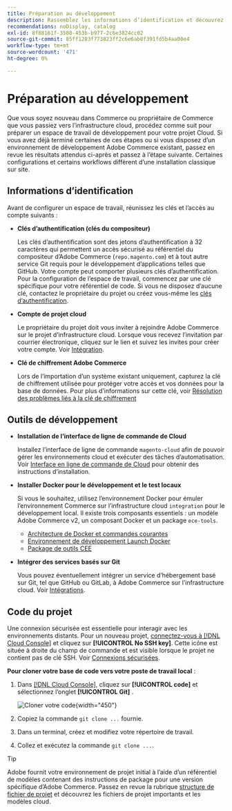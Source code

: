 ```yaml
---
title: Préparation au développement
description: Rassemblez les informations d’identification et découvrez les outils disponibles pour configurer un espace de travail de développement à utiliser avec votre projet d’infrastructure cloud Commerce.
recommendations: noDisplay, catalog
exl-id: 8f88161f-3580-453b-b977-2c6e3824cc02
source-git-commit: 85ff1283f773823ff2c6e6ab8f391fd5b4aa00e4
workflow-type: tm+mt
source-wordcount: '471'
ht-degree: 0%

---
```


# Préparation au développement

Que vous soyez nouveau dans Commerce ou propriétaire de Commerce que vous passiez vers l’infrastructure cloud, procédez comme suit pour préparer un espace de travail de développement pour votre projet Cloud. Si vous avez déjà terminé certaines de ces étapes ou si vous disposez d’un environnement de développement Adobe Commerce existant, passez en revue les résultats attendus ci-après et passez à l’étape suivante. Certaines configurations et certains workflows diffèrent d’une installation classique sur site.

## Informations d’identification

Avant de configurer un espace de travail, réunissez les clés et l’accès au compte suivants :

- **Clés d’authentification (clés du compositeur)**

  Les clés d’authentification sont des jetons d’authentification à 32 caractères qui permettent un accès sécurisé au référentiel du compositeur d’Adobe Commerce (`repo.magento.com`) et à tout autre service Git requis pour le développement d’applications telles que GitHub. Votre compte peut comporter plusieurs clés d’authentification. Pour la configuration de l’espace de travail, commencez par une clé spécifique pour votre référentiel de code. Si vous ne disposez d’aucune clé, contactez le propriétaire du projet ou créez vous-même les [clés d’authentification](../cloud-guide/development/authentication-keys.md).

- **Compte de projet cloud**

  Le propriétaire du projet doit vous inviter à rejoindre Adobe Commerce sur le projet d’infrastructure cloud. Lorsque vous recevez l’invitation par courrier électronique, cliquez sur le lien et suivez les invites pour créer votre compte. Voir [Intégration](onboarding.md).

- **Clé de chiffrement Adobe Commerce**

  Lors de l’importation d’un système existant uniquement, capturez la clé de chiffrement utilisée pour protéger votre accès et vos données pour la base de données. Pour plus d’informations sur cette clé, voir [Résolution des problèmes liés à la clé de chiffrement](https://experienceleague.adobe.com/docs/commerce-knowledge-base/kb/troubleshooting/miscellaneous/resolve-issues-with-encryption-key.html)

## Outils de développement

- **Installation de l’interface de ligne de commande de Cloud**

  Installez l’interface de ligne de commande `magento-cloud` afin de pouvoir gérer les environnements cloud et exécuter des tâches d’automatisation. Voir [Interface en ligne de commande de Cloud](../cloud-guide/dev-tools/cloud-cli-overview.md) pour obtenir des instructions d’installation.

- **Installer Docker pour le développement et le test locaux**

  Si vous le souhaitez, utilisez l’environnement Docker pour émuler l’environnement Commerce sur l’infrastructure cloud `integration` pour le développement local. Il existe trois composants essentiels : un modèle Adobe Commerce v2, un composant Docker et un package `ece-tools`.

   - [Architecture de Docker et commandes courantes](../cloud-guide/dev-tools/cloud-docker.md)
   - [ Environnement de développement Launch Docker ](https://developer.adobe.com/commerce/cloud-tools/docker/setup/)
   - [Package de outils CEE](../cloud-guide/dev-tools/package-overview.md)

- **Intégrer des services basés sur Git**

  Vous pouvez éventuellement intégrer un service d’hébergement basé sur Git, tel que GitHub ou GitLab, à Adobe Commerce sur l’infrastructure cloud. Voir [Intégrations](../cloud-guide/integrations/overview.md).

## Code du projet

Une connexion sécurisée est essentielle pour interagir avec les environnements distants. Pour un nouveau projet, [ connectez-vous à  [!DNL Cloud Console]](https://console.adobecommerce.com) et cliquez sur **[!UICONTROL No SSH key]**. Cette icône est située à droite du champ de commande et est visible lorsque le projet ne contient pas de clé SSH. Voir [Connexions sécurisées](../cloud-guide/development/secure-connections.md#add-an-ssh-public-key-to-your-account).

**Pour cloner votre base de code vers votre poste de travail local** :

1. Dans [[!DNL Cloud Console]](https://console.adobecommerce.com), cliquez sur **[!UICONTROL code]** et sélectionnez l’onglet **[!UICONTROL Git]** .

   ![Cloner votre code](../assets/ui-git-code.png){width="450"}

1. Copiez la commande `git clone ...` fournie.

1. Dans un terminal, créez et modifiez votre répertoire de travail.

1. Collez et exécutez la commande `git clone ...`.

>[!TIP]
>
>Adobe fournit votre environnement de projet initial à l’aide d’un référentiel de modèles contenant des instructions de package pour une version spécifique d’Adobe Commerce. Passez en revue la rubrique [structure de fichier de projet](../cloud-guide/project/file-structure.md) et découvrez les fichiers de projet importants et les modèles cloud.
